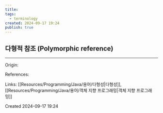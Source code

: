 ```yaml
---
title: 
tags:
  - terminology
created: 2024-09-17 19:24
publish: true
---
```

## 다형적 참조 (Polymorphic reference)

---
Origin: 

References: 

Links: [[Resources/Programming/Java/용어/다형성|다형성]], [[Resources/Programming/Java/용어/객체 지향 프로그래밍|객체 지향 프로그래밍]]

Created 2024-09-17 19:24